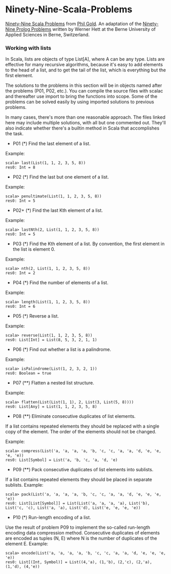 Ninety-Nine-Scala-Problems
==========================

[Ninety-Nine Scala Problems](http://aperiodic.net/phil/scala/s-99/) from [Phil Gold](http://aperiodic.net/phil/). An adaptation of the [Ninety-Nine Prolog Problems](https://prof.ti.bfh.ch/hew1/informatik3/prolog/p-99/) written by Werner Hett at the Berne University of Applied Sciences in Berne, Switzerland.

### Working with lists

In Scala, lists are objects of type List[A], where A can be any type. Lists are effective for many recursive algorithms, because it's easy to add elements to the head of a list, and to get the tail of the list, which is everything but the first element.

The solutions to the problems in this section will be in objects named after the problems (P01, P02, etc.). You can compile the source files with scalac and thereafter use import to bring the functions into scope. Some of the problems can be solved easily by using imported solutions to previous problems.

In many cases, there's more than one reasonable approach. The files linked here may include multiple solutions, with all but one commented out. They'll also indicate whether there's a builtin method in Scala that accomplishes the task.

* P01 (*) Find the last element of a list.

Example:

	scala> last(List(1, 1, 2, 3, 5, 8))
	res0: Int = 8

* P02 (*) Find the last but one element of a list.

Example:

	scala> penultimate(List(1, 1, 2, 3, 5, 8))
	res0: Int = 5

* P02+ (*) Find the last Kth element of a list.

Example:

	scala> lastNth(2, List(1, 1, 2, 3, 5, 8))
	res0: Int = 5

* P03 (*) Find the Kth element of a list.
By convention, the first element in the list is element 0.

Example:

	scala> nth(2, List(1, 1, 2, 3, 5, 8))
	res0: Int = 2

* P04 (*) Find the number of elements of a list.

Example:

	scala> length(List(1, 1, 2, 3, 5, 8))
	res0: Int = 6

* P05 (*) Reverse a list.

Example:

	scala> reverse(List(1, 1, 2, 3, 5, 8))
	res0: List[Int] = List(8, 5, 3, 2, 1, 1)

* P06 (*) Find out whether a list is a palindrome.

Example:

	scala> isPalindrome(List(1, 2, 3, 2, 1))
	res0: Boolean = true

* P07 (**) Flatten a nested list structure.

Example:

	scala> flatten(List(List(1, 1), 2, List(3, List(5, 8))))
	res0: List[Any] = List(1, 1, 2, 3, 5, 8)

* P08 (**) Eliminate consecutive duplicates of list elements.

If a list contains repeated elements they should be replaced with a single copy of the element. The order of the elements should not be changed.

Example:

	scala> compress(List('a, 'a, 'a, 'a, 'b, 'c, 'c, 'a, 'a, 'd, 'e, 'e, 'e, 'e))
	res0: List[Symbol] = List('a, 'b, 'c, 'a, 'd, 'e)

* P09 (**) Pack consecutive duplicates of list elements into sublists.

If a list contains repeated elements they should be placed in separate sublists.
Example:

	scala> pack(List('a, 'a, 'a, 'a, 'b, 'c, 'c, 'a, 'a, 'd, 'e, 'e, 'e, 'e))
	res0: List[List[Symbol]] = List(List('a, 'a, 'a, 'a), List('b), List('c, 'c), List('a, 'a), List('d), List('e, 'e, 'e, 'e))

* P10 (*) Run-length encoding of a list.

Use the result of problem P09 to implement the so-called run-length encoding data compression method. Consecutive duplicates of elements are encoded as tuples (N, E) where N is the number of duplicates of the element E.
Example:

	scala> encode(List('a, 'a, 'a, 'a, 'b, 'c, 'c, 'a, 'a, 'd, 'e, 'e, 'e, 'e))
	res0: List[(Int, Symbol)] = List((4,'a), (1,'b), (2,'c), (2,'a), (1,'d), (4,'e))





